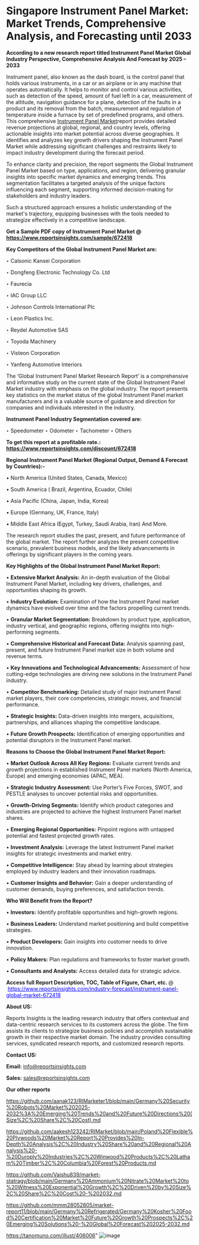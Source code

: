 # Singapore Instrument Panel Market: Market Trends, Comprehensive Analysis, and Forecasting until 2033

<strong>According to a new research report titled Instrument Panel Market Global Industry Perspective, Comprehensive Analysis And Forecast by 2025 – 2033</strong>

Instrument panel, also known as the dash board, is the control panel that holds various instruments, in a car or an airplane or in any machine that operates automatically. It helps to monitor and control various activities, such as detection of the speed, amount of fuel left in a car, measurement of the altitude, navigation guidance for a plane, detection of the faults in a product and its removal from the batch, measurement and regulation of temperature inside a furnace by set of predefined programs, and others. This comprehensive <a href=https://www.reportsinsights.com/sample/672418>Instrument Panel Market</a>report provides detailed revenue projections at global, regional, and country levels, offering actionable insights into market potential across diverse geographies. It identifies and analyzes key growth drivers shaping the Instrument Panel Market while addressing significant challenges and restraints likely to impact industry development during the forecast period.

To enhance clarity and precision, the report segments the Global Instrument Panel Market based on type, applications, and region, delivering granular insights into specific market dynamics and emerging trends. This segmentation facilitates a targeted analysis of the unique factors influencing each segment, supporting informed decision-making for stakeholders and industry leaders.

Such a structured approach ensures a holistic understanding of the market's trajectory, equipping businesses with the tools needed to strategize effectively in a competitive landscape.

<strong>Get a Sample PDF copy of Instrument Panel Market </strong><strong>@<a href=https://www.reportsinsights.com/sample/672418 style=color:#0000ff;> https://www.reportsinsights.com/sample/672418</a></strong></font>

<strong>Key Competitors of the Global Instrument Panel Market are:</strong>

‣ Calsonic Kansei Corporation

‣ Dongfeng Electronic Technology Co. Ltd

‣ Faurecia

‣ IAC Group LLC

‣ Johnson Controls International Plc

‣ Leon Plastics Inc.

‣ Reydel Automotive SAS

‣ Toyoda Machinery

‣ Visteon Corporation

‣ Yanfeng Automotive Interiors

The ‘Global Instrument Panel Market Research Report’ is a comprehensive and informative study on the current state of the Global Instrument Panel Market industry with emphasis on the global industry. The report presents key statistics on the market status of the global Instrument Panel market manufacturers and is a valuable source of guidance and direction for companies and individuals interested in the industry.

<strong>Instrument Panel Industry Segmentation covered are:</strong>

‣ Speedometer
‣ Odometer
‣ Tachometer
‣ Others

<strong>To get this report at a profitable rate.: <a href=https://www.reportsinsights.com/discount/672418 style=color:#0000ff;>https://www.reportsinsights.com/discount/672418</a></strong></font>

<strong>Regional Instrument Panel Market (Regional Output, Demand &amp; Forecast by Countries):-</strong>

• North America (United States, Canada, Mexico)

• South America ( Brazil, Argentina, Ecuador, Chile)

• Asia Pacific (China, Japan, India, Korea)

• Europe (Germany, UK, France, Italy)

• Middle East Africa (Egypt, Turkey, Saudi Arabia, Iran) And More.

The research report studies the past, present, and future performance of the global market. The report further analyzes the present competitive scenario, prevalent business models, and the likely advancements in offerings by significant players in the coming years.

<strong>Key Highlights of the Global Instrument Panel Market Report:</strong>

• <strong>Extensive Market Analysis:</strong> An in-depth evaluation of the Global Instrument Panel Market, including key drivers, challenges, and opportunities shaping its growth.

• <strong>Industry Evolution:</strong> Examination of how the Instrument Panel market dynamics have evolved over time and the factors propelling current trends.

• <strong>Granular Market Segmentation:</strong> Breakdown by product type, application, industry vertical, and geographic regions, offering insights into high-performing segments.

• <strong>Comprehensive Historical and Forecast Data:</strong> Analysis spanning past, present, and future Instrument Panel market size in both volume and revenue terms.

• <strong>Key Innovations and Technological Advancements:</strong> Assessment of how cutting-edge technologies are driving new solutions in the Instrument Panel industry.

• <strong>Competitor Benchmarking:</strong> Detailed study of major Instrument Panel market players, their core competencies, strategic moves, and financial performance.

• <strong>Strategic Insights:</strong> Data-driven insights into mergers, acquisitions, partnerships, and alliances shaping the competitive landscape.

• <strong>Future Growth Prospects:</strong> Identification of emerging opportunities and potential disruptors in the Instrument Panel market.

<strong>Reasons to Choose the Global Instrument Panel Market Report:</strong>

• <strong>Market Outlook Across All Key Regions:</strong> Evaluate current trends and growth projections in established Instrument Panel markets (North America, Europe) and emerging economies (APAC, MEA).

• <strong>Strategic Industry Assessment:</strong> Use Porter’s Five Forces, SWOT, and PESTLE analyses to uncover potential risks and opportunities.

• <strong>Growth-Driving Segments:</strong> Identify which product categories and industries are projected to achieve the highest Instrument Panel market shares.

• <strong>Emerging Regional Opportunities:</strong> Pinpoint regions with untapped potential and fastest projected growth rates.

• <strong>Investment Analysis:</strong> Leverage the latest Instrument Panel market insights for strategic investments and market entry.

• <strong>Competitive Intelligence:</strong> Stay ahead by learning about strategies employed by industry leaders and their innovation roadmaps.

• <strong>Customer Insights and Behavior:</strong> Gain a deeper understanding of customer demands, buying preferences, and satisfaction trends.

<strong>Who Will Benefit from the Report?</strong>

• <strong>Investors:</strong> Identify profitable opportunities and high-growth regions.

• <strong>Business Leaders:</strong> Understand market positioning and build competitive strategies.

• <strong>Product Developers:</strong> Gain insights into customer needs to drive innovation.

• <strong>Policy Makers:</strong> Plan regulations and frameworks to foster market growth.

• <strong>Consultants and Analysts:</strong> Access detailed data for strategic advice.
</ul>
<strong>Access full Report Description, TOC, Table of Figure, Chart, etc. </strong>@  <a href=https://www.reportsinsights.com/industry-forecast/instrument-panel-global-market-672418 style=color:#0000ff;>https://www.reportsinsights.com/industry-forecast/instrument-panel-global-market-672418</a></font>

<strong><strong>About US</strong>:</strong>

Reports Insights is the leading research industry that offers contextual and data-centric research services to its customers across the globe. The firm assists its clients to strategize business policies and accomplish sustainable growth in their respective market domain. The industry provides consulting services, syndicated research reports, and customized research reports.

<strong>Contact US:</strong>

<p class=""""><b>Email:</b> <a href=mailto:info@reportsinsights.com>info@reportsinsights.com</a></p>
<p class=""""><b>Sales:</b> <a href=mailto:sales@reportsinsights.com>sales@reportsinsights.com</a></p>

<strong>Our other reports</strong>

<a href=https://github.com/aanak123/RIMarketer1/blob/main/Germany%20Security%20Robots%20Market%202025-2032%3A%20Emerging%20Trends%20and%20Future%20Directions%20(Size%2C%20Share%2C%20Cost).md>https://github.com/aanak123/RIMarketer1/blob/main/Germany%20Security%20Robots%20Market%202025-2032%3A%20Emerging%20Trends%20and%20Future%20Directions%20(Size%2C%20Share%2C%20Cost).md</a>

<a href=https://github.com/aakesh123242/RIMarket/blob/main/Poland%20Flexible%20Plywoods%20Market%20Report%20Provides%20In-Depth%20Analysis%2C%20Industry%20Share%20and%20Regional%20Analysis%20-%20Duroply%20Industries%2C%20Winwood%20Products%2C%20Latham%20Timber%2C%20Columbia%20Forest%20Products.md>https://github.com/aakesh123242/RIMarket/blob/main/Poland%20Flexible%20Plywoods%20Market%20Report%20Provides%20In-Depth%20Analysis%2C%20Industry%20Share%20and%20Regional%20Analysis%20-%20Duroply%20Industries%2C%20Winwood%20Products%2C%20Latham%20Timber%2C%20Columbia%20Forest%20Products.md</a>

<a href=https://github.com/Vaishu839/market-statragy/blob/main/Germany%20Ammonium%20Nitrate%20Market%20to%20Witness%20Exponential%20Growth%2C%20Driven%20by%20Size%2C%20Share%2C%20Cost%20-%202032.md>https://github.com/Vaishu839/market-statragy/blob/main/Germany%20Ammonium%20Nitrate%20Market%20to%20Witness%20Exponential%20Growth%2C%20Driven%20by%20Size%2C%20Share%2C%20Cost%20-%202032.md</a>

<a href=https://github.com/mmm28052805/market-report11/blob/main/Germany%20Refrigerated/Germany%20Kosher%20Food%20Certification%20Market%20Future%20Growth%20Prospects%2C%20Emerging%20Solutions%20-%20Global%20Forecast%202025-2032.md>https://github.com/mmm28052805/market-report11/blob/main/Germany%20Refrigerated/Germany%20Kosher%20Food%20Certification%20Market%20Future%20Growth%20Prospects%2C%20Emerging%20Solutions%20-%20Global%20Forecast%202025-2032.md</a>

<a href=https://tanomuno.com/illust/406006>https://tanomuno.com/illust/406006</a>"
![image](https://github.com/user-attachments/assets/ac65c16e-2ac3-44d3-a536-1c7de71e586c)
